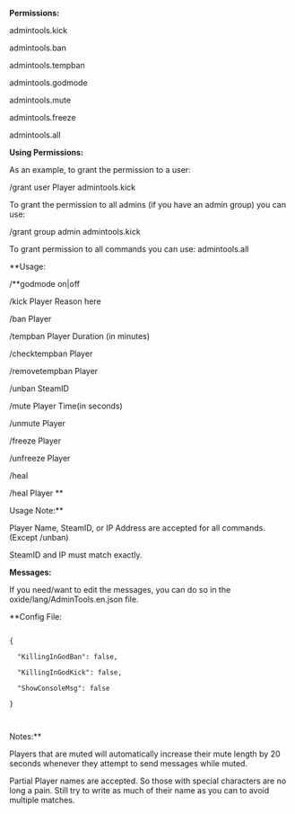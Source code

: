 **Permissions:**

admintools.kick

admintools.ban

admintools.tempban

admintools.godmode

admintools.mute

admintools.freeze

admintools.all

**Using Permissions:**

As an example, to grant the permission to a user:

/grant user Player admintools.kick


To grant the permission to all admins (if you have an admin group) you can use:

/grant group admin admintools.kick


To grant permission to all commands you can use: admintools.all

**Usage:

/**godmode on|off

/kick Player Reason here

/ban Player

/tempban Player Duration (in minutes)

/checktempban Player

/removetempban Player

/unban SteamID

/mute Player Time(in seconds)

/unmute Player

/freeze Player

/unfreeze Player

/heal

/heal Player
**

Usage Note:**

Player Name, SteamID, or IP Address are accepted for all commands. (Except /unban)

SteamID and IP must match exactly.

**Messages:**

If you need/want to edit the messages, you can do so in the oxide/lang/AdminTools.en.json file.

**Config File:

````

{

  "KillingInGodBan": false,

  "KillingInGodKick": false,

  "ShowConsoleMsg": false

}

 
````

Notes:**

Players that are muted will automatically increase their mute length by 20 seconds whenever they attempt to send messages while muted.


Partial Player names are accepted. So those with special characters are no long a pain. Still try to write as much of their name as you can to avoid multiple matches.